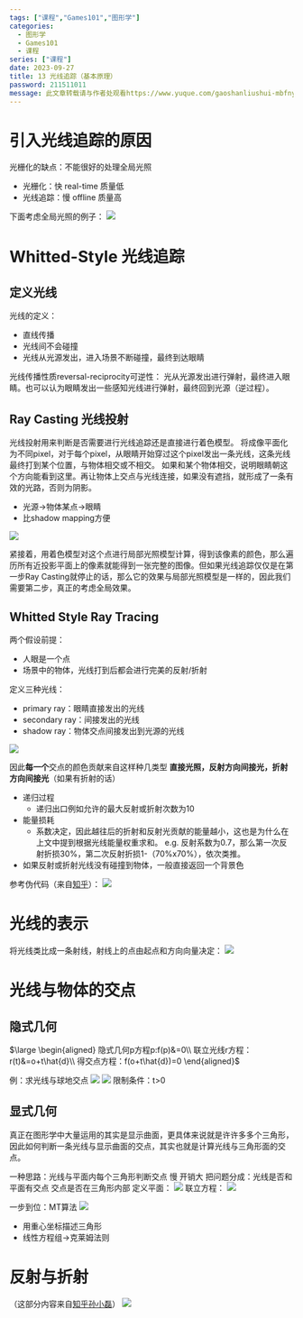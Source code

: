 ```yaml
---
tags: ["课程","Games101","图形学"]
categories:
  - 图形学
  - Games101
  - 课程
series: ["课程"]
date: 2023-09-27
title: 13 光线追踪（基本原理） 
password: 211511011
message: 此文章转载请与作者处观看https://www.yuque.com/gaoshanliushui-mbfny
---
```

# 引入光线追踪的原因

光栅化的缺点：不能很好的处理全局光照

- 光栅化：快 real-time 质量低
- 光线追踪：慢 offline 质量高

下面考虑全局光照的例子：
![](/images/posts/1694856459785-5d953512-09ed-471a-8162-8edc6b5e1b19.png)

# Whitted-Style 光线追踪

## 定义光线

光线的定义：

- 直线传播
- 光线间不会碰撞
- 光线从光源发出，进入场景不断碰撞，最终到达眼睛

光线传播性质reversal-reciprocity可逆性：
光从光源发出进行弹射，最终进入眼睛。也可以认为眼睛发出一些感知光线进行弹射，最终回到光源（逆过程）。

## Ray Casting 光线投射

光线投射用来判断是否需要进行光线追踪还是直接进行着色模型。
将成像平面化为不同pixel，对于每个pixel，从眼睛开始穿过这个pixel发出一条光线，这条光线最终打到某个位置，与物体相交或不相交。
如果和某个物体相交，说明眼睛朝这个方向能看到这里。再让物体上交点与光线连接，如果没有遮挡，就形成了一条有效的光路，否则为阴影。

- 光源$\rightarrow$物体某点$\rightarrow$眼睛
- 比shadow mapping方便

![](/images/posts/1694856459707-cac21fc3-ce77-418d-8d64-898f1126f15c.png)

紧接着，用着色模型对这个点进行局部光照模型计算，得到该像素的颜色，那么遍历所有近投影平面上的像素就能得到一张完整的图像。但如果光线追踪仅仅是在第一步Ray Casting就停止的话，那么它的效果与局部光照模型是一样的，因此我们需要第二步，真正的考虑全局效果。

## Whitted Style Ray Tracing

两个假设前提：

- 人眼是一个点
- 场景中的物体，光线打到后都会进行完美的反射/折射

定义三种光线：

- primary ray：眼睛直接发出的光线
- secondary ray：间接发出的光线
- shadow ray：物体交点间接发出到光源的光线

![](/images/posts/1694856459717-42937413-6798-4de5-8c3e-27d53f7b33ae.png)

因此**每一个**交点的颜色贡献来自这样种几类型 **直接光照，反射方向间接光，折射方向间接光**（如果有折射的话）

- 递归过程 
  - 递归出口例如允许的最大反射或折射次数为10
- 能量损耗 
  - 系数决定，因此越往后的折射和反射光贡献的能量越小，这也是为什么在上文中提到根据光线能量权重求和。 e.g. 反射系数为0.7，那么第一次反射折损30%，第二次反射折损1-（70%x70%），依次类推。
- 如果反射或折射光线没有碰撞到物体，一般直接返回一个背景色

参考伪代码（来自[知乎](/https://zhuanlan.zhihu.com/p/144403005)）：
![](/images/posts/1694856459793-65c5bb05-10f2-44c9-95e9-92045500a559.png)

# 光线的表示

将光线类比成一条射线，射线上的点由起点和方向向量决定：
![](/images/posts/1694856459703-5eb25ec3-0553-422f-9143-24ad5a0a3f2c.png)

# 光线与物体的交点

## 隐式几何

$\large
\begin{aligned}
隐式几何p方程p:f(p)&=0\\
联立光线r方程：r(t)&=o+t\hat{d}\\
得交点方程：f(o+t\hat{d})=0
\end{aligned}$

例：求光线与球地交点
![](/images/posts/1694856460350-82354663-236e-4071-bf50-158155700336.png)
![](/images/posts/1694856460387-f48767fa-62f4-4343-90c0-9d35ca374ebc.png)
限制条件：t>0

## 显式几何

真正在图形学中大量运用的其实是显示曲面，更具体来说就是许许多多个三角形，因此如何判断一条光线与显示曲面的交点，其实也就是计算光线与三角形面的交点。

一种思路：光线与平面内每个三角形判断交点 慢 开销大
把问题分成：光线是否和平面有交点 交点是否在三角形内部
定义平面：
![](/images/posts/1694856460475-cff82ed6-27aa-4a6d-96f2-42e60ac1d8bd.png)
联立方程：
![](/images/posts/1694856460584-814120a9-315c-41a6-bf70-f05f157644c0.png)

一步到位：MT算法
![](/images/posts/1694856460631-91c4aa64-d14a-48ae-af77-15bf89239272.png)

- 用重心坐标描述三角形
- 线性方程组$\rightarrow$克莱姆法则

# 反射与折射

（这部分内容来自[知乎孙小磊](/https://zhuanlan.zhihu.com/p/144403005)）
![](/images/posts/1694856462664-8dfd98d3-7914-49da-a52d-fc6c47c0c337.png)
